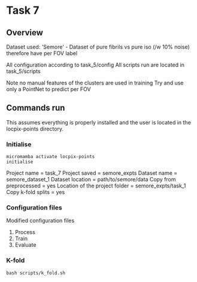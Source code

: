 # Task 7

## Overview

Dataset used: 'Semore' - Dataset of pure fibrils vs pure iso (/w 10% noise) therefore have per FOV label

All configuration according to task_5/config
All scripts run are located in task_5/scripts

Note no manual features of the clusters are used in training
Try and use only a PointNet to predict per FOV 

## Commands run

This assumes everything is properly installed and the user is located in the locpix-points directory.

### Initialise

```shell
micromamba activate locpix-points
initialise
```

Project name = task_7
Project saved = semore_expts
Dataset name = semore_dataset_1
Dataset location = path/to/semore/data
Copy from preprocessed = yes
	Location of the project folder = semore_expts/task_1
Copy k-fold splits = yes

### Configuration  files

Modified configuration files

1. Process
2. Train
3. Evaluate

### K-fold 

```shell
bash scripts/k_fold.sh
```